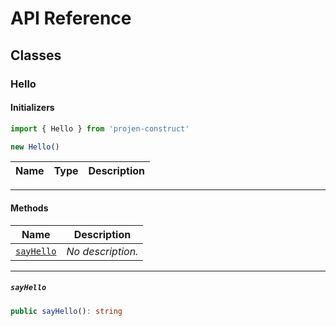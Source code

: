 # API Reference <a name="API Reference" id="api-reference"></a>



## Classes <a name="Classes" id="Classes"></a>

### Hello <a name="Hello" id="projen-construct.Hello"></a>

#### Initializers <a name="Initializers" id="projen-construct.Hello.Initializer"></a>

```typescript
import { Hello } from 'projen-construct'

new Hello()
```

| **Name** | **Type** | **Description** |
| --- | --- | --- |

---

#### Methods <a name="Methods" id="Methods"></a>

| **Name** | **Description** |
| --- | --- |
| <code><a href="#projen-construct.Hello.sayHello">sayHello</a></code> | *No description.* |

---

##### `sayHello` <a name="sayHello" id="projen-construct.Hello.sayHello"></a>

```typescript
public sayHello(): string
```





